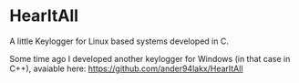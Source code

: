 # HearItAll
A little Keylogger for Linux based systems developed in C.

Some time ago I developed another keylogger for Windows (in that case in C++), avaiable here:
https://github.com/ander94lakx/HearItAll

